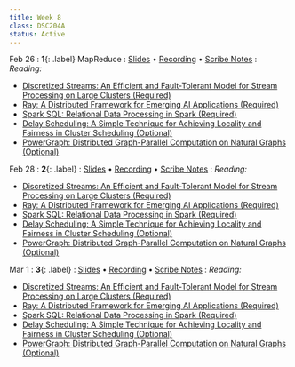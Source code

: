 ```yaml
---
title: Week 8
class: DSC204A
status: Active
---
```


Feb 26
: **1**{: .label} MapReduce
  : [Slides](#) &#8226; [Recording](#) &#8226; [Scribe Notes](#)
: *Reading:*
* [Discretized Streams: An Efficient and Fault-Tolerant Model for Stream Processing on Large Clusters (Required)](https://www.usenix.org/system/files/conference/hotcloud12/hotcloud12-final28.pdf)
* [Ray: A Distributed Framework for Emerging AI Applications (Required)](https://arxiv.org/pdf/1712.05889.pdf)
* [Spark SQL: Relational Data Processing in Spark (Required)](https://dl.acm.org/doi/pdf/10.1145/2723372.2742797)
* [Delay Scheduling: A Simple Technique for Achieving Locality and Fairness in Cluster Scheduling (Optional)](https://people.eecs.berkeley.edu/~matei/papers/2010/eurosys_delay_scheduling.pdf)
* [PowerGraph: Distributed Graph-Parallel Computation on Natural Graphs (Optional)](https://www.usenix.org/system/files/conference/osdi12/osdi12-final-167.pdf)


Feb 28
: **2**{: .label} 
  : [Slides](#) &#8226; [Recording](#) &#8226; [Scribe Notes](#)
: *Reading:* 
* [Discretized Streams: An Efficient and Fault-Tolerant Model for Stream Processing on Large Clusters (Required)](https://www.usenix.org/system/files/conference/hotcloud12/hotcloud12-final28.pdf)
* [Ray: A Distributed Framework for Emerging AI Applications (Required)](https://arxiv.org/pdf/1712.05889.pdf)
* [Spark SQL: Relational Data Processing in Spark (Required)](https://dl.acm.org/doi/pdf/10.1145/2723372.2742797)
* [Delay Scheduling: A Simple Technique for Achieving Locality and Fairness in Cluster Scheduling (Optional)](https://people.eecs.berkeley.edu/~matei/papers/2010/eurosys_delay_scheduling.pdf)
* [PowerGraph: Distributed Graph-Parallel Computation on Natural Graphs (Optional)](https://www.usenix.org/system/files/conference/osdi12/osdi12-final-167.pdf)



Mar 1
: **3**{: .label} 
  : [Slides](#) &#8226; [Recording](#) &#8226; [Scribe Notes](#)
: *Reading:* 
* [Discretized Streams: An Efficient and Fault-Tolerant Model for Stream Processing on Large Clusters (Required)](https://www.usenix.org/system/files/conference/hotcloud12/hotcloud12-final28.pdf)
* [Ray: A Distributed Framework for Emerging AI Applications (Required)](https://arxiv.org/pdf/1712.05889.pdf)
* [Spark SQL: Relational Data Processing in Spark (Required)](https://dl.acm.org/doi/pdf/10.1145/2723372.2742797)
* [Delay Scheduling: A Simple Technique for Achieving Locality and Fairness in Cluster Scheduling (Optional)](https://people.eecs.berkeley.edu/~matei/papers/2010/eurosys_delay_scheduling.pdf)
* [PowerGraph: Distributed Graph-Parallel Computation on Natural Graphs (Optional)](https://www.usenix.org/system/files/conference/osdi12/osdi12-final-167.pdf)
